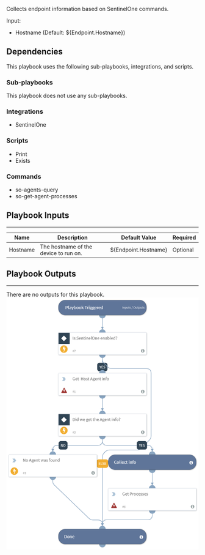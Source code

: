 Collects endpoint information based on SentinelOne commands.

Input:
* Hostname (Default: ${Endpoint.Hostname})

## Dependencies
This playbook uses the following sub-playbooks, integrations, and scripts.

### Sub-playbooks
This playbook does not use any sub-playbooks.

### Integrations
* SentinelOne

### Scripts
* Print
* Exists

### Commands
* so-agents-query
* so-get-agent-processes

## Playbook Inputs
---

| **Name** | **Description** | **Default Value** |  **Required** |
| --- | --- | --- | --- |  
| Hostname | The hostname of the device to run on. | ${Endpoint.Hostname} | Optional |

## Playbook Outputs
---
There are no outputs for this playbook.
![Sentinel_One_Endpoint_data_collection](https://raw.githubusercontent.com/demisto/content/1bdd5229392bd86f0cc58265a24df23ee3f7e662/docs/images/playbooks/Sentinel_One_Endpoint_data_collection.png)
